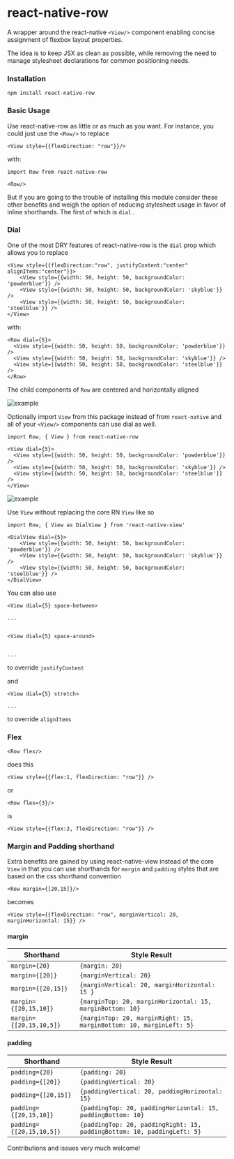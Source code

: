 # react-native-row

A wrapper around the react-native `<View/>` component enabling concise assignment of flexbox layout properties. 

The idea is to keep JSX as clean as possible, while removing the need to manage stylesheet declarations for common positioning needs. 

### Installation

    npm install react-native-row

### Basic Usage

Use react-native-row as little or as much as you want. For instance, you could just use the `<Row/>` to replace 

   
        
        
    <View style={{flexDirection: "row"}}/>
    
    
with:

    import Row from react-native-row    
        
    <Row/>
        
        
        
But if you are going to the trouble of installing this module consider these other benefits and weigh the option of reducing stylesheet usage in favor of inline shorthands. The first of which is `dial`
.       

### Dial

One of the most DRY features of react-native-row is the `dial` prop which allows you to replace


    <View style={{flexDirection:"row", justifyContent:"center" alignItems:"center"}}>   
        <View style={{width: 50, height: 50, backgroundColor: 'powderblue'}} />
        <View style={{width: 50, height: 50, backgroundColor: 'skyblue'}} />
        <View style={{width: 50, height: 50, backgroundColor: 'steelblue'}} />
    </View>

with:
         
    <Row dial={5}>
      <View style={{width: 50, height: 50, backgroundColor: 'powderblue'}} />
      <View style={{width: 50, height: 50, backgroundColor: 'skyblue'}} />
      <View style={{width: 50, height: 50, backgroundColor: 'steelblue'}} />
    </Row>
        


The child components of `Row` are centered and horizontally aligned 

  
    
![example](example1.jpg)


Optionally import `View` from this package instead of from `react-native` and all of your `<View/>` components can use dial as well.

    import Row, { View } from react-native-row 
        
    <View dial={5}>
      <View style={{width: 50, height: 50, backgroundColor: 'powderblue'}} />
      <View style={{width: 50, height: 50, backgroundColor: 'skyblue'}} />
      <View style={{width: 50, height: 50, backgroundColor: 'steelblue'}} />
    </View>
    
![example](example2.jpg)

Use `View` without replacing the core RN `View` like so

    import Row, { View as DialView } from 'react-native-view'
     
    <DialView dial={5}>
        <View style={{width: 50, height: 50, backgroundColor: 'powderblue'}} />
        <View style={{width: 50, height: 50, backgroundColor: 'skyblue'}} />
        <View style={{width: 50, height: 50, backgroundColor: 'steelblue'}} />
    </DialView>  
    
    
You can also use 

    <View dial={5} space-between>
        
    ...
        
    
    <View dial={5} space-around>
    
      
    ...
   
to override `justifyContent`

and 

    <View dial={5} stretch>
        
    ...
    
    
to override `alignItems`

    
    
    
### Flex

    <Row flex/>
    
does this

    <View style={{flex:1, flexDirection: "row"}} />
    
or

    <Row flex={3}/>
    
is

    <View style={{flex:3, flexDirection: "row"}} />

    
### Margin and Padding shorthand

Extra benefits are gained by using react-native-view instead of the core `View` in that you can use shorthands for `margin` and `padding` styles that are based on the css shorthand convention

    <Row margin={[20,15]}/>
    
    
becomes

    <View style={{flexDirection: "row", marginVertical: 20, marginHorizontal: 15}} />

#### margin

Shorthand   | Style Result 
------------ | -------------
`margin={20}` | `{margin: 20}`
`margin={[20]}` | `{marginVertical: 20}`
`margin={[20,15]}` | `{marginVertical: 20, marginHorizontal: 15 }`
`margin={[20,15,10]}` | `{marginTop: 20, marginHorizontal: 15, marginBottom: 10}`
`margin={[20,15,10,5]}` | `{marginTop: 20, marginRight: 15, marginBottom: 10, marginLeft: 5}`

#### padding

Shorthand   | Style Result 
------------ | -------------
`padding={20}` | `{padding: 20}`
`padding={[20]}` | `{paddingVertical: 20}`
`padding={[20,15]}` | `{paddingVertical: 20, paddingHorizontal: 15}`
`padding={[20,15,10]}` | `{paddingTop: 20, paddingHorizontal: 15, paddingBottom: 10}`
`padding={[20,15,10,5]}` | `{paddingTop: 20, paddingRight: 15, paddingBottom: 10, paddingLeft: 5}`



Contributions and issues very much welcome!
